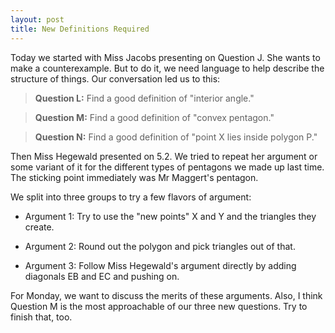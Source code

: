 ```yaml
---
layout: post
title: New Definitions Required
---
```


Today we started with Miss Jacobs presenting on Question J. She wants to make a
counterexample. But to do it, we need language to help describe the structure of
things. Our conversation led us to this:

> **Question L:** Find a good definition of "interior angle."

> **Question M:** Find a good definition of "convex pentagon."

> **Question N:** Find a good definition of "point X lies inside polygon P."

Then Miss Hegewald presented on 5.2. We tried to repeat her argument or some
variant of it for the different types of pentagons we made up last time. The sticking
point immediately was Mr Maggert's pentagon.

We split into three groups to try a few flavors of argument:

* Argument 1: Try to use the "new points" X and Y and the triangles they create.

* Argument 2: Round out the polygon and pick triangles out of that.

* Argument 3: Follow Miss Hegewald's argument directly by adding diagonals EB and
  EC and pushing on.

For Monday, we want to discuss the merits of these arguments. Also, I think Question M
is the most approachable of our three new questions. Try to finish that, too.
